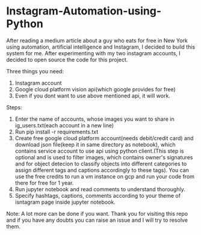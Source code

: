 # Instagram-Automation-using-Python
After reading a medium article about a guy who eats for free in New York using automation, artificial intelligence and Instagram, I decided to build this system for me.
After experimenting with my two instagram accounts, I decided to open source the code for this project.

Three things you need:
1. Instagram account
2. Google cloud platform vision api(which google provides for free)
3. Even if you dont want to use above mentioned api, it will work.

Steps:
1. Enter the name of accounts, whose images you want to share in ig_users.txt(each account in a new line)
2. Run pip install -r requirements.txt
3. Create free google cloud platform account(needs debit/credit card) and download json file(keep it in same directory as notebook), which contains service account to use api using python client.(This step is optional and is used to filter images, which contains owner's signatures and for object detecion to classify objects into different categories to assign different tags and captions accordingly to these tags). You can use the free credits to run a vm instance on gcp and run your code from there for free for 1 year.
4. Run jupyter notebook and read comments to understand thoroughly.
5. Specify hashtags, captions, comments according to your theme of isntagram page inside jupyter notebook.


Note: A lot more can be done if you want. Thank you for visiting this repo and if you have any doubts you can raise an issue and I will try to resolve them.
